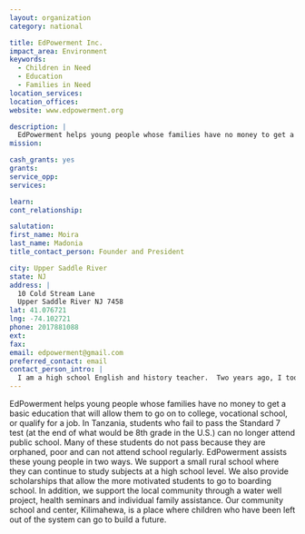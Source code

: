 ```yaml
---
layout: organization
category: national

title: EdPowerment Inc.
impact_area: Environment
keywords: 
  - Children in Need
  - Education
  - Families in Need
location_services: 
location_offices: 
website: www.edpowerment.org

description: |
  EdPowerment helps young people whose families have no money to get a basic education that will allow them to go on to college, vocational school, or qualify for a job.  In Tanzania, students who fail to pass the Standard 7 test (at the end of what would be 8th grade in the U.S.) can no longer attend public school.  Many of these students do not pass because they are orphaned, poor and can not attend school regularly.  EdPowerment assists these young people in two ways.  We support a small rural school where they can continue to study subjects at a high school level.  We also provide scholarships that allow the more motivated students to go to boarding school.  In addition, we support the local community through a water well project, health seminars and individual family assistance.  Our community school and center, Kilimahewa, is a place where children who have been left out of the system can go to build a future.
mission: 

cash_grants: yes
grants: 
service_opp: 
services: 

learn: 
cont_relationship: 

salutation: 
first_name: Moira
last_name: Madonia
title_contact_person: Founder and President

city: Upper Saddle River
state: NJ
address: |
  10 Cold Stream Lane  
  Upper Saddle River NJ 7458
lat: 41.076721
lng: -74.102721
phone: 2017881088
ext: 
fax: 
email: edpowerment@gmail.com
preferred_contact: email
contact_person_intro: |
  I am a high school English and history teacher.  Two years ago, I took a year off from teaching and travelled to the Moshi region of Tanzania to teach and learn more about students in an impoverished society.  I became committed to helping the young people I met and their families to find a way to better their lives.  Each year I return to the Kilimahewa  on my breaks and vacations to follow the progress of the students and find out what the school and community needs to keeping improving.
---
```

EdPowerment helps young people whose families have no money to get a basic education that will allow them to go on to college, vocational school, or qualify for a job.  In Tanzania, students who fail to pass the Standard 7 test (at the end of what would be 8th grade in the U.S.) can no longer attend public school.  Many of these students do not pass because they are orphaned, poor and can not attend school regularly.  EdPowerment assists these young people in two ways.  We support a small rural school where they can continue to study subjects at a high school level.  We also provide scholarships that allow the more motivated students to go to boarding school.  In addition, we support the local community through a water well project, health seminars and individual family assistance.  Our community school and center, Kilimahewa, is a place where children who have been left out of the system can go to build a future.